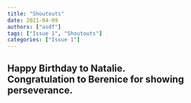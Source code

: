 ```yaml
---
title: "Shoutouts"
date: 2021-04-09
authors: ["asdf"]
tags: ["Issue 1", "Shoutouts"]
categories: ["Issue 1"]
---
```


<h2>Happy Birthday to Natalie.<br>Congratulation to Berenice for showing perseverance.
</h2>
